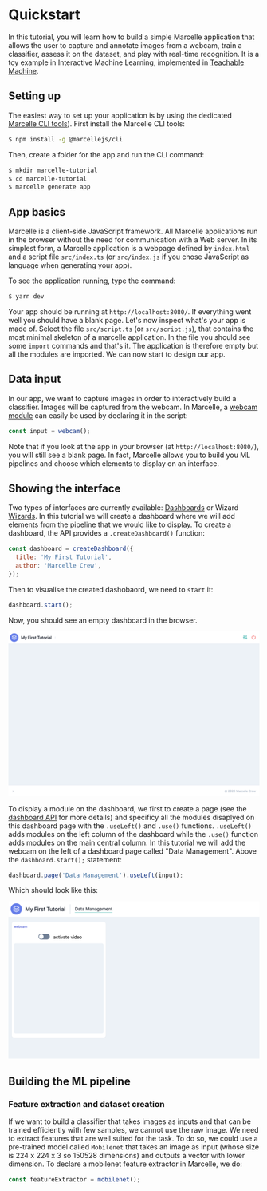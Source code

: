 # Quickstart

In this tutorial, you will learn how to build a simple Marcelle application that allows the user to capture and annotate images from a webcam, train a classifier, assess it on the dataset, and play with real-time recognition. It is a toy example in Interactive Machine Learning, implemented in [Teachable Machine](https://teachablemachine.withgoogle.com/).

## Setting up

The easiest way to set up your application is by using the dedicated [Marcelle CLI tools](https://github.com/marcellejs/cli)). First install the Marcelle CLI tools:

```bash
$ npm install -g @marcellejs/cli
```

Then, create a folder for the app and run the CLI command:

```bash
$ mkdir marcelle-tutorial
$ cd marcelle-tutorial
$ marcelle generate app
```

## App basics

Marcelle is a client-side JavaScript framework. All Marcelle applications run in the browser without the need for communication with a Web server. In its simplest form, a Marcelle application is a webpage defined by `index.html` and a script file `src/index.ts` (or `src/index.js` if you chose JavaScript as language when generating your app).

To see the application running, type the command:

```bash
$ yarn dev
```

Your app should be running at `http://localhost:8080/`. If everything went well you should have a blank page. Let's now inspect what's your app is made of. Select the file `src/script.ts` (or `src/script.js`), that contains the most minimal skeleton of a marcelle application. In the file you should see some `import` commands and that's it. The application is therefore empty but all the modules are imported. We can now start to design our app.

## Data input

In our app, we want to capture images in order to interactively build a classifier. Images will be captured from the webcam. In Marcelle, a [webcam module](../api/modules.html#webcam) can easily be used by declaring it in the script:

```js
const input = webcam();
```

Note that if you look at the app in your browser (at `http://localhost:8080/`), you will still see a blank page. In fact, Marcelle allows you to build you ML pipelines and choose which elements to display on an interface.

## Showing the interface

Two types of interfaces are currently available: [Dashboards](../api/interfaces.html#dashboards) or Wizard [Wizards](../api/interfaces.html#wizards). In this tutorial we will create a dashboard where we will add elements from the pipeline that we would like to display. To create a dashboard, the API provides a `.createDashboard()` function:

```js
const dashboard = createDashboard({
  title: 'My First Tutorial',
  author: 'Marcelle Crew',
});
```

Then to visualise the created dashobaord, we need to `start` it:

```js
dashboard.start();
```

Now, you should see an empty dashboard in the browser.

![Screenshot of an empty marcelle dashboard](./images/empty-dashboard.png)

To display a module on the dashboard, we first to create a page (see the [dashboard API](../api/interfaces.html#dashboards) for more details) and specificy all the modules disaplyed on this dashboard page with the `.useLeft()` and `.use()` functions. `.useLeft()` adds modules on the left column of the dashboard while the `.use()` function adds modules on the main central column. In this tutorial we will add the webcam on the left of a dashboard page called "Data Management". Above the `dashboard.start();` statement:

```js
dashboard.page('Data Management').useLeft(input);
```

Which should look like this:

![Screenshot of an empty marcelle dashboard](./images/dashboard-with-camera.png)

## Building the ML pipeline

### Feature extraction and dataset creation

If we want to build a classifier that takes images as inputs and that can be trained efficiently with few samples, we cannot use the raw image. We need to extract features that are well suited for the task. To do so, we could use a pre-trained model called `Mobilenet` that takes an image as input (whose size is 224 x 224 x 3 so 150528 dimensions) and outputs a vector with lower dimension. To declare a mobilenet feature extractor in Marcelle, we do:

```js
const featureExtractor = mobilenet();
```
